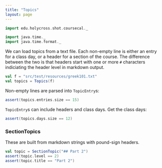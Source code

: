 ```yaml
---
title: "Topics"
layout: page
---
```


```scala mdoc:invisible
import edu.holycross.shot.coursecal._

import java.time._
import java.time.format._
```

We can load topics from a text file. Each non-empty line is either an entry for a class day, or a header for a section of the course.  The difference between the two is that headers start with one or more `#` characters indiciating the header level in markdown output.

```scala mdoc:silent
val f = "src/test/resources/greek101.txt"
val topics = Topics(f)
```  

Non-empty lines are parsed into `TopicEntry`s:

```scala mdoc
assert(topics.entries.size == 15)
```

`TopicEntry`s can include headers and class days.  Get the class days:

```scala mdoc
assert(topics.days.size == 12)
```


### SectionTopics

These are built from markdown strings with pound-sign headers.

```scala mdoc
val topic = SectionTopic("## Part 2")
assert(topic.level == 2)
assert(topic.title == "Part 2")
```
